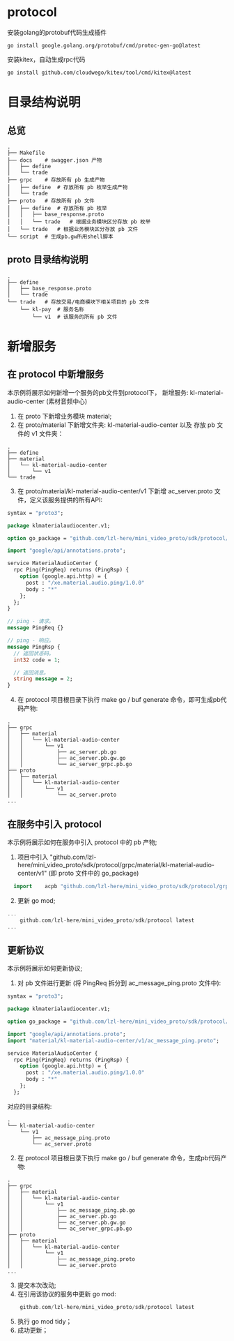 # protocol

安装golang的protobuf代码生成插件
``` golang
go install google.golang.org/protobuf/cmd/protoc-gen-go@latest
```

安装kitex，自动生成rpc代码
``` golang
go install github.com/cloudwego/kitex/tool/cmd/kitex@latest
```

# 目录结构说明

## 总览
``` shell 
.
├── Makefile
├── docs    # swagger.json 产物
│   ├── define
│   └── trade
├── grpc    # 存放所有 pb 生成产物
│   ├── define  # 存放所有 pb 枚举生成产物
│   └── trade 
├── proto   # 存放所有 pb 文件
│   ├── define  # 存放所有 pb 枚举
│   │   ├── base_response.proto 
│   │   └── trade   # 根据业务模块区分存放 pb 枚举
│   └── trade   # 根据业务模块区分存放 pb 文件
└── script  # 生成pb.gw所用shell脚本
```

## proto 目录结构说明
``` shell 
.
├── define
│   ├── base_response.proto
│   └── trade
└── trade   # 存放交易/电商模块下相关项目的 pb 文件
    └── kl-pay  # 服务名称 
        └── v1  # 该服务的所有 pb 文件
```

# 新增服务

## 在 protocol 中新增服务

  本示例将展示如何新增一个服务的pb文件到protocol下， 新增服务: kl-material-audio-center (素材音频中心)

1. 在 proto 下新增业务模块 material;
2. 在 proto/material 下新增文件夹: kl-material-audio-center 以及 存放 pb 文件的 v1 文件夹： 
``` shell 
.
├── define
├── material
│   └── kl-material-audio-center
│       └── v1
└── trade
```

3. 在 proto/material/kl-material-audio-center/v1 下新增 ac_server.proto 文件，定义该服务提供的所有API: 
``` protobuf
syntax = "proto3";

package klmaterialaudiocenter.v1;

option go_package = "github.com/lzl-here/mini_video_proto/sdk/protocol/grpc/material/kl-material-audio-center/v1";

import "google/api/annotations.proto";

service MaterialAudioCenter {
  rpc Ping(PingReq) returns (PingRsp) {
    option (google.api.http) = {
      post : "/xe.material.audio.ping/1.0.0"
      body : "*"
    };
  };
}

// ping - 请求。
message PingReq {}

// ping - 响应。
message PingRsp {
  // 返回状态码。
  int32 code = 1;

  // 返回消息。
  string message = 2;
}
```

4. 在 protocol 项目根目录下执行 make go / buf generate 命令，即可生成pb代码产物: 
``` shell 
.
├── grpc
│   ├── material
│   │   └── kl-material-audio-center
│   │       └── v1
│   │           ├── ac_server.pb.go
│   │           ├── ac_server.pb.gw.go
│   │           └── ac_server_grpc.pb.go
├── proto
│   ├── material
│   │   └── kl-material-audio-center
│   │       └── v1
│   │           └── ac_server.proto
... 
```

## 在服务中引入 protocol 
  本示例将展示如何在服务中引入 protocol 中的 pb 产物;

1. 项目中引入 "github.com/lzl-here/mini_video_proto/sdk/protocol/grpc/material/kl-material-audio-center/v1" (即 proto 文件中的 go_package)
``` go 
  import 	acpb "github.com/lzl-here/mini_video_proto/sdk/protocol/grpc/material/kl-material-audio-center/v1"
``` 

2. 更新 go mod;
``` go 
...
	github.com/lzl-here/mini_video_proto/sdk/protocol latest
...
```

## 更新协议
  本示例将展示如何更新协议;
  
1. 对 pb 文件进行更新 (将 PingReq 拆分到 ac_message_ping.proto 文件中): 
``` protobuf
syntax = "proto3";

package klmaterialaudiocenter.v1;

option go_package = "github.com/lzl-here/mini_video_proto/sdk/protocol/grpc/material/kl-material-audio-center/v1";

import "google/api/annotations.proto";
import "material/kl-material-audio-center/v1/ac_message_ping.proto";

service MaterialAudioCenter {
  rpc Ping(PingReq) returns (PingRsp) {
    option (google.api.http) = {
      post : "/xe.material.audio.ping/1.0.0"
      body : "*"
    };
  };
``` 
  对应的目录结构: 
``` shell 
.
└── kl-material-audio-center
    └── v1
        ├── ac_message_ping.proto
        └── ac_server.proto
```

2. 在 protocol 项目根目录下执行 make go / buf generate 命令，生成pb代码产物: 
``` shell 
.
├── grpc
│   ├── material
│   │   └── kl-material-audio-center
│   │       └── v1
│   │           ├── ac_message_ping.pb.go
│   │           ├── ac_server.pb.go
│   │           ├── ac_server.pb.gw.go
│   │           └── ac_server_grpc.pb.go
├── proto
│   ├── material
│   │   └── kl-material-audio-center
│   │       └── v1
│   │           ├── ac_message_ping.proto
│   │           └── ac_server.proto
... 
```

3. 提交本次改动;
4. 在引用该协议的服务中更新 go mod: 
``` go 
	github.com/lzl-here/mini_video_proto/sdk/protocol latest 
``` 
5. 执行 go mod tidy；
6. 成功更新；

  

  

  

  

  



